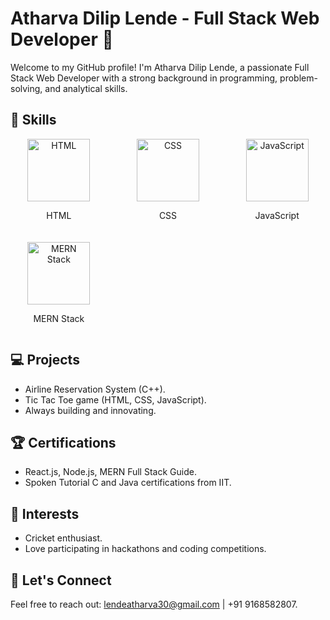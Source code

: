 # Atharva Dilip Lende - Full Stack Web Developer 👋

Welcome to my GitHub profile! I'm Atharva Dilip Lende, a passionate Full Stack Web Developer with a strong background in programming, problem-solving, and analytical skills.

## 🚀 Skills

<div style="display: grid; grid-template-columns: repeat(3, 1fr); gap: 20px; text-align: center;">
  <div>
    <img src="https://picsum.photos/100" alt="HTML" style="width: 100px;">
    <p>HTML</p>
  </div>
  <div>
    <img src="https://picsum.photos/101" alt="CSS" style="width: 100px;">
    <p>CSS</p>
  </div>
  <div>
    <img src="https://picsum.photos/102" alt="JavaScript" style="width: 100px;">
    <p>JavaScript</p>
  </div>
  <div>
    <img src="https://picsum.photos/103" alt="MERN Stack" style="width: 100px;">
    <p>MERN Stack</p>
  </div>
</div>

## 💻 Projects

- Airline Reservation System (C++).
- Tic Tac Toe game (HTML, CSS, JavaScript).
- Always building and innovating.

## 🏆 Certifications

- React.js, Node.js, MERN Full Stack Guide.
- Spoken Tutorial C and Java certifications from IIT.

## 🏏 Interests

- Cricket enthusiast.
- Love participating in hackathons and coding competitions.

## 📧 Let's Connect

Feel free to reach out: lendeatharva30@gmail.com | +91 9168582807.
